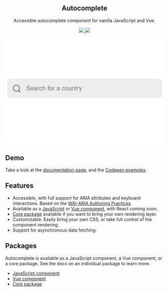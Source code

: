 <h2 align="center">
  Autocomplete
</h2>

<p align="center">
  Accessible autocomplete component for vanilla JavaScript and Vue.
</p>

<p align="center">
  <a href="https://www.npmjs.com/package/@trevoreyre/autocomplete">
    <img src="https://img.shields.io/npm/v/@trevoreyre/autocomplete.svg?style=flat">
  </a>
  <a href="LICENSE">
    <img src="https://img.shields.io/github/license/trevoreyre/autocomplete.svg?style=flat">
  </a>
</p>

<p align="center">
  <img src="docs/autocomplete.gif">
</p>

## Demo

Take a look at the [documentation page](https://autocomplete.trevoreyre.com), and the [Codepen examples](https://codepen.io/collection/DrwmoR/).

## Features

- Accessible, with full support for ARIA attributes and keyboard interactions. Based on the [WAI-ARIA Authoring Practices](https://www.w3.org/TR/wai-aria-practices-1.1/#combobox).
- Available as a [JavaScript][javascript-component] or [Vue component][vue-component], with React coming soon.
- [Core package][core-package] available if you want to bring your own rendering layer.
- Customizable. Easily bring your own CSS, or take full control of the component rendering.
- Support for asynchronous data fetching.

## Packages

Autocomplete is available as a JavaScript component, a Vue component, or a core package. See the docs on an individual package to learn more.

- [JavaScript component][javascript-component]
- [Vue component][vue-component]
- [Core package][core-package]

[version-badge]: https://img.shields.io/npm/v/@trevoreyre/autocomplete.svg?style=flat-square
[package]: https://www.npmjs.com/package/@trevoreyre/autocomplete
[license-badge]: https://img.shields.io/npm/l/@trevoreyre/autocomplete.svg?style=flat-square
[license]: LICENSE
[autocomplete-gif]: docs/autocomplete.gif
[autocomplete-image]: docs/autocomplete.png
[javascript-component]: packages/autocomplete-js/README.md
[vue-component]: packages/autocomplete-vue/README.md
[core-package]: packages/autocomplete/README.md
